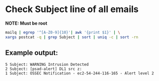 # Check Subject line of all emails

**NOTE: Must be root**

```bash
mailq | egrep '^[A-Z0-9]{10}'| awk '{print $1}' | \
xargs postcat -q | grep Subject | sort | uniq -c | sort -rn
```

## Example output:
	5 Subject: WARNING Intrusion Detected
	2 Subject: [psad-alert] DL1 src z:
	1 Subject: OSSEC Notification - ec2-54-244-116-165 - Alert level 2
